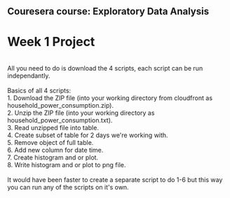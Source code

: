 ## Couresera course: Exploratory Data Analysis<br>
# Week 1 Project<br>
<br>
All you need to do is download the 4 scripts, each script can be run independantly.<br>
<br>
Basics of all 4 scripts:<br>
1. Download the ZIP file (into your working directory from cloudfront as household_power_consumption.zip).<br>
2. Unzip the ZIP file (into your working directory as household_power_consumption.txt).<br>
3. Read unzipped file into table.<br>
4. Create subset of table for 2 days we're working with.<br>
5. Remove object of full table.<br>
6. Add new column for date time.<br>
7. Create histogram and or plot.<br>
8. Write histogram and or plot to png file.<br>
<br>
It would have been faster to create a separate script to do 1-6 but this way you can run any of the scripts on it's own.<br>